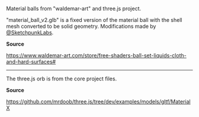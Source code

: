 Material balls from "waldemar-art" and three.js project.

"material_ball_v2.glb" is a fixed version of the material ball with the shell mesh converted to be solid geometry. Modifications made by [@SketchpunkLabs](https://twitter.com/SketchpunkLabs).

**Source**

https://www.waldemar-art.com/store/free-shaders-ball-set-liquids-cloth-and-hard-surfaces#

---

The three.js orb is from the core project files.

**Source**

https://github.com/mrdoob/three.js/tree/dev/examples/models/gltf/MaterialX
